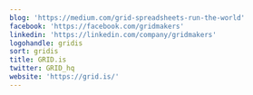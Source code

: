 ```yaml
---
blog: 'https://medium.com/grid-spreadsheets-run-the-world'
facebook: 'https://facebook.com/gridmakers'
linkedin: 'https://linkedin.com/company/gridmakers'
logohandle: gridis
sort: gridis
title: GRID.is
twitter: GRID_hq
website: 'https://grid.is/'
---
```

